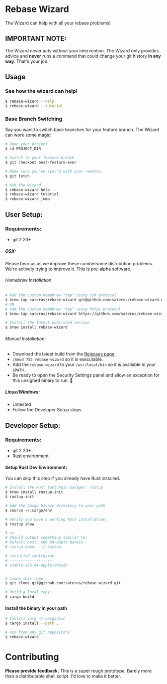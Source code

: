 # Rebase Wizard

The Wizard can help with all your rebase problems!

## IMPORTANT NOTE:

The Wizard never acts without your intervention. The Wizard only provides advice and **never** runs a command that could change your git history **in any way**. That's your job.

## Usage

### See how the wizard can help!
```bash
$ rebase-wizard --help
$ rebase-wizard --tutorial
```

### Base Branch Switching

Say you want to switch base branches for your feature branch. The Wizard can work some magic!

```bash
# Open your project
$ cd PROJECT_DIR

# Switch to your feature branch
$ git checkout best-feature-ever

# Make sure you've sync'd with your remotes.
$ git fetch

# Ask the wizard
$ rebase-wizard help
$ rebase-wizard tutorial
$ rebase-wizard jump
```

## User Setup:

### Requirements:
* git 2.23+

##### OSX:

Please bear us as we improve these cumbersome distribution problems. We're actively trying to improve it. This is pre-alpha software.

###### Homebrew Installation
```bash
# Add the custom homebrew "tap" using ssh protocol
$ brew tap saterus/rebase-wizard git@github.com:saterus/rebase-wizard.git
# OR
# Add the custom homebrew "tap" using https protocol
$ brew tap saterus/rebase-wizard https://github.com/saterus/rebase-wizard

# Install the latest published version
$ brew install rebase-wizard
```

###### Manual Installation:
* Download the latest build from the [Releases page](https://github.com/saterus/rebase-wizard/releases).
* `chmod 755 rebase-wizard` so it is executable.
* Add the `rebase-wizard` to your `/usr/local/bin` so it is available in your `$PATH`.
* Be ready to open the Security Settings panel and allow an exception for this unsigned binary to run. :grimacing:

##### Linux/Windows:
* Untested
* Follow the Developer Setup steps

## Developer Setup:

### Requirements:
* git 2.23+
* Rust environment

#### Setup Rust Dev Environment:

You can skip this step if you already have Rust installed.

```bash
# Install the Rust toolchain manager: rustup
$ brew install rustup-init
$ rustup-init

# Add the Cargo binary directory to your path
$ source ~/.cargo/env

# Verify you have a working Rust installation.
$ rustup show

# =>
# Should output something similar to:
# Default host: x86_64-apple-darwin
# rustup home:  ~/.rustup

# installed toolchains
# --------------------
# stable-x86_64-apple-darwin


# Clone this repo
$ git clone git@github.com:saterus/rebase-wizard.git

# Build a local copy
$ cargo build
```

#### Install the binary in your path
```bash
# Install into ~/.cargo/bin
$ cargo install --path .

# Run from any git repository
$ rebase-wizard
```

# Contributing

**Please provide feedback.** This is a super rough prototype. Barely more than
a distributable shell script. I'd love to make it better.
